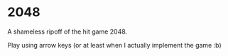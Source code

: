 # 2048

A shameless ripoff of the hit game 2048.

Play using arrow keys (or at least when I actually implement the game :b)
